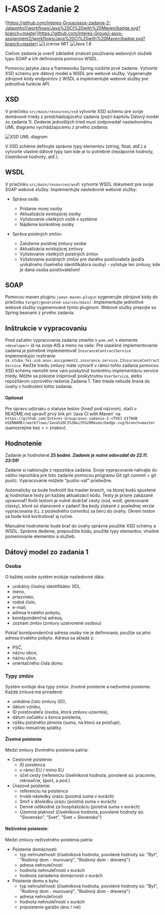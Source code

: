 # I-ASOS Zadanie 2
![https://github.com/Interes-Group/asos-zadanie-2-Jalapinho1/workflows/Java%20CI%20with%20Maven/badge.svg?branch=master](https://github.com/Interes-Group/i-asos-assignment2/workflows/Java%20CI%20with%20Maven/badge.svg?branch=master)
![License MIT](https://img.shields.io/badge/License-MIT-green)
![Java 1.8](https://img.shields.io/badge/Java-1.8-blue)

Cieľom zadania je overiť základné znalosti používania webových služieb typu SOAP a ich definovania pomocou WSDL.

Pomocou jazyka Java a frameworku Spring rozšírte prvé zadanie. Vytvorte XSD schému pre dátový model a WSDL pre webové služby. 
Vygenerujte zdrojové kódy endpointov z WSDL a implementujte webové služby pre jednotlivé funkcie API.

## XSD
V priečinku `src/main/resources/xsd` vytvorte XSD schému pre svoje doménové triedy z predchádzajúceho zadania 
(pozri kapitolu Dátový model zo zadania 1). Dedenie jednotliých tried musí zodpovedať nasledovnému UML diagramu vychádzajúcemu z prvého zadania:

![XSD UML diagram](https://lh3.googleusercontent.com/ipQo-Toi0UYb8d9Yn-lJvniKGJVlm6l5oCwxHk4L4REkgJbwPfHrTqGembXL9MOqJnbvFwoab8RkUX0zYCJZQpAmo1ym8T51mb4JTJ3P1ZvTPGxIczDSYU_SJrg4QJahMl7gdd_c)

V XSD schéme definujte správne typy elementov (string, float, atď.) a vytvorte vlastné dátové typy tam kde je to potrebné 
(nezáporné hodnoty, číselníkové hodnoty, atď.).

## WSDL
V priečinku `src/main/resources/wsdl` vytvorte WSDL dokument pre svoje SOAP webové služby. Implementujte nasledovné webové služby:

- Správa osôb:
  - Pridanie novej osoby
  - Aktualizácia existujúcej osoby
  - Vylistovanie všetkých osôb v systéme
  - Nájdenie konkrétnej osoby

- Správa poistných zmlúv:
  - Založenie poistnej zmluvy osobe
  - Aktualizácia existujúcej zmluvy
  - Vylistovanie všetkých poistných zmlúv
  - Vylistovanie poistných zmlúv pre daného poisťovateľa (podľa unikátneho číselného identifikátora osoby) - 
  vylistuje len zmluvy, kde je daná osoba poisťovateľom!

## SOAP
Pomocou maven pluginu `jaxws-maven-plugin` vygenerujte zdrojové kódy do priečinku `target/generated-sources/main/`. 
Implementujte jednotlivé webové služby vygenerované týmto pluginom. Webové služby prepojte so Spring beanami z prvého zadania.

## Inštrukcie v vypracovaniu
Pred začatím vypracovania zadania zmeňte v `pom.xml` v elemente `<developer>` id na svoje AIS a meno na vaše.
Pre úspešné implementovanie zadania je potrebné implementovať `InsuranceContractService` implementujúc rozhranie 
`sk.stuba.fei.uim.asos.assignment2.insurance.service.IInsuranceContractService`. Keďže triedu zmluvy máte vytvoriť v rámci
tohto zadania pomocou XSD schémy nemohli sme vám poskytnúť konkrétnu implementáciu service triedy. Môžte sa pokojne inšpirovať
poskytnutou `UserService`, alebo repozitárom vzorového riešenia Zadania 1. Táto trieda nebude braná do úvahy v hodnotení
tohto zadania.

#### Optional
Pre úpravu odznaku o statuse testov (hneď pod názvom), stačí v README.md upraviť prvý link pri 'Java CI with Maven' na
`https://github.com/Interes-Group/asos-zadanie-2-<TVOJ GITHUB USERNAME>/workflows/Java%20CI%20with%20Maven/badge.svg?branch=master`
 (samozrejme bez < > znakov).

## Hodnotenie
Zadanie je hodnotené **25 bodmi**. _**Zadanie je nutné odovzdať do 22.11. 23:59!**_

Zadanie si naklonujte z repozitára zadania. Svoje vypracovanie nahrajte do vášho repozitára pre toto zadanie pomocou programu Git 
(git commit + git push). Vypracovanie môžete “pusho-vať” priebežne.

Automaticky sa bude hodnotiť iba master branch, na ktorej budú spustené aj hodnotiace testy pri každej aktualizácii kódu. 
Testy je prísne zakázané upravovať!  Kvôli testom je nutné dodržať cesty (xsd, wsdl, generované classy),
 ktoré sú stanovené v zadaní! Iba body získané z poslednej verzie vypracovania (t.j. z posledného commitu) sa berú do úvahy. 
 Okrem testov sa bude kód kontrolovať aj ručne.

Manuálne hodnotenie bude brať do úvahy správne použitie XSD schémy a WSDL. Správne dedenie, prepoužitie kódu, použité typy elementov, 
vhodné pomenovanie elementov a služieb.


## Dátový model zo zadania 1

### Osoba
O každej osobe systém eviduje nasledovné dáta:

 - unikátny číselný identifikátor (ID),
 - meno,
 - priezvisko,
 - rodné číslo,
 - e-mail,
 - adresa trvalého pobytu,
 - korešpondenčná adresa,
 - zoznam zmlúv (zmluvy uzatvorené osobou)

Pokiaľ korešpondenčná adresa osoby nie je definovaná, použije sa jeho adresa trvalého pobytu. Adresa sa skladá z:

 - PSČ,
 - názvu obce,
 - názvu ulice,
 - orientačného čísla domu

### Typy zmlúv
Systém eviduje dva typy zmlúv: životné poistenie a neživotné poistenie. Každá zmluva má priradené:

 - unikátne číslo zmluvy (ID),
 - dátum vzniku,
 - ID poisťovateľa (osoba, ktorá zmluvu uzavrela),
 - dátum začiatku a konca poistenia,
 - výšku poistného plnenia (suma, na ktorú sa poisťuje),
 - výšku mesačnej splátky.

#### Životné poistenie
Medzi zmluvy životného poistenia patria:

 - Cestovné poistenie:
   - ID poistenca
   - v rámci EU / mimo EU
   - účel cesty (referenciu číselníková hodnota, povolené sú: pracovne, rekreačne, šport, a pod.)
 - Úrazové poistenie:
   - referenciu na poistenca
   - trvalé následky úrazu (poistná suma v eurách)
   - Smrť v dôsledku úrazu (poistná suma v eurách)
   - Denné odškodné za hospitalizáciu (poistná suma v eurách)
   - Územná platnosť (číselníková hodnota, povolené hodnoty sú: “Slovensko”, “Svet”, “Svet + Slovensko”)

#### Neživotné poistenie:
Medzi zmluvy neživotného poistenia patria:

 - Poistenie domácnosti:
   - typ nehnuteľnosti (číselníková hodnota, povolené hodnoty sú: "Byt", "Rodinný dom - murovaný", "Rodinný dom - drevený")
   - adresa nehnuteľnosti
   - hodnota nehnuteľnosti v eurách
   - hodnota zariadenia domácnosti v eurách
 - Poistenie domu a bytu:
   - typ nehnuteľnosti (číselníková hodnota, povolené hodnoty sú: "Byt", "Rodinný dom - murovaný", "Rodinný dom - drevený")
   - adresa nehnuteľnosti
   - hodnota nehnuteľnosti v eurách
   - pripoistenie garáže (áno / nie)